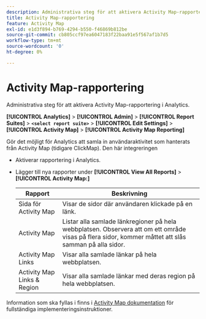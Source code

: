 ```yaml
---
description: Administrativa steg för att aktivera Activity Map-rapportering i Analytics.
title: Activity Map-rapportering
feature: Activity Map
exl-id: e1d3f894-b769-4294-b550-f46869b812be
source-git-commit: cb805ccf97ea6047183f22baa91e5f567af1b7d5
workflow-type: tm+mt
source-wordcount: '0'
ht-degree: 0%

---
```


# Activity Map-rapportering

Administrativa steg för att aktivera Activity Map-rapportering i Analytics.

**[!UICONTROL Analytics]** > **[!UICONTROL Admin]** > **[!UICONTROL Report Suites]** > **`<select report suite>`** > **[!UICONTROL Edit Settings]** > **[!UICONTROL Activity Map]** > **[!UICONTROL Activity Map Reporting]**

Gör det möjligt för Analytics att samla in användaraktivitet som hanterats från Activity Map (tidigare ClickMap). Den här integreringen

* Aktiverar rapportering i Analytics.
* Lägger till nya rapporter under **[!UICONTROL View All Reports]** > **[!UICONTROL Activity Map:]**

   | Rapport | Beskrivning |
   |---|---|
   | Sida för Activity Map | Visar de sidor där användaren klickade på en länk. |
   | Activity Map | Listar alla samlade länkregioner på hela webbplatsen. Observera att om ett område visas på flera sidor, kommer måttet att slås samman på alla sidor. |
   | Activity Map Links | Visar alla samlade länkar på hela webbplatsen. |
   | Activity Map Links &amp; Region | Visar alla samlade länkar med deras region på hela webbplatsen. |

Information som ska fyllas i finns i [Activity Map dokumentation](https://experienceleague.adobe.com/docs/analytics/analyze/activity-map/activity-map.html) för fullständiga implementeringsinstruktioner.

<!--The content in this article is duplicated with the content in the Admin guide (activity-map.md)-->